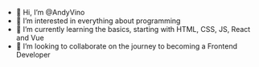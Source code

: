 - 👋 Hi, I’m @AndyVino
- 👀 I’m interested in everything about programming
- 🌱 I’m currently learning the basics, starting with HTML, CSS, JS, React and Vue
- 💞️ I’m looking to collaborate on the journey to becoming a Frontend Developer

<!---
AndyVino/AndyVino is a ✨ special ✨ repository because its `README.md` (this file) appears on your GitHub profile.
You can click the Preview link to take a look at your changes.
--->
